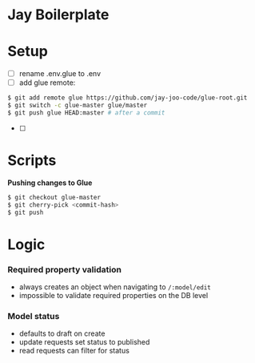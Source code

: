 # Jay Boilerplate

# Setup

- [ ] rename .env.glue to .env
- [ ] add glue remote:
```bash
$ git add remote glue https://github.com/jay-joo-code/glue-root.git
$ git switch -c glue-master glue/master
$ git push glue HEAD:master # after a commit
```
- [ ]

# Scripts

**Pushing changes to Glue**

```bash
$ git checkout glue-master
$ git cherry-pick <commit-hash>
$ git push
```

# Logic

### Required property validation

- always creates an object when navigating to `/:model/edit`
- impossible to validate required properties on the DB level

### Model status

- defaults to draft on create
- update requests set status to published
- read requests can filter for status


